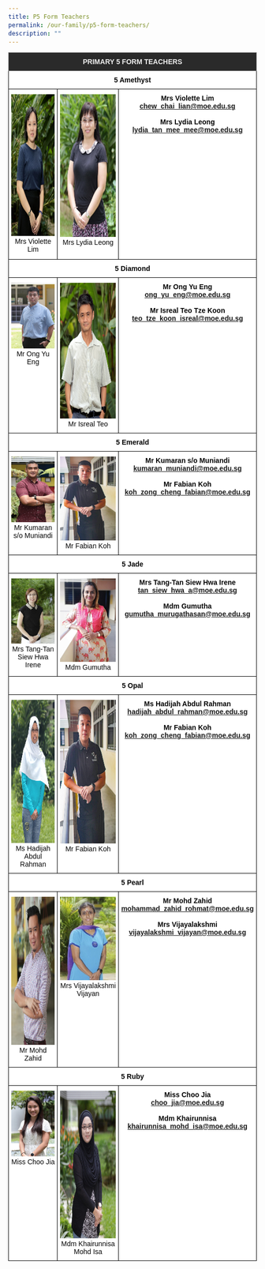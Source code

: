 ```yaml
---
title: P5 Form Teachers
permalink: /our-family/p5-form-teachers/
description: ""
---
```

<style type="text/css">
.tg  {border-collapse:collapse;border-spacing:0;}
.tg td{border-color:black;border-style:solid;border-width:1px;font-family:Arial, sans-serif;font-size:14px;
  overflow:hidden;padding:10px 5px;word-break:normal;}
.tg th{border-color:black;border-style:solid;border-width:1px;font-family:Arial, sans-serif;font-size:14px;
  font-weight:normal;overflow:hidden;padding:10px 5px;word-break:normal;}
.tg .tg-8zvm{background-color:#2A2A2A;border-color:inherit;color:#EEE;font-weight:bold;text-align:center;vertical-align:middle}
.tg .tg-qn16{background-color:#FFF;color:#050505;font-weight:bold;text-align:center;vertical-align:top}
.tg .tg-v9jf{background-color:#FFF;color:#050505;text-align:center;vertical-align:top}
</style>
<table class="tg">
<thead>
  <tr>
    <th class="tg-8zvm" colspan="3"><span style="color:#EEE;background-color:#2A2A2A">PRIMARY 5 FORM TEACHERS</span></th>
  </tr>
</thead>
<tbody>
  <tr>
    <td class="tg-qn16" colspan="3"> <strong>5 Amethyst</strong></td>
  </tr>
  <tr>
    <td class="tg-v9jf"><img src="/images/Mrs Violette Chew.jpeg" alt="Mrs Violette Chew.JPEG" width="194" height="287">Mrs Violette Lim<br></td>
    <td class="tg-v9jf"><img src="/images/Mrs Lydia Leong.jpeg" alt="Mrs Lydia Leong.JPEG" width="192" height="289">Mrs Lydia Leong<br><br></td>
    <td class="tg-qn16"> <strong>Mrs Violette Lim</strong><br><a href="mailto:chew_chai_lian@moe.edu.sg">chew_chai_lian@moe.edu.sg</a><br><br><strong>Mrs Lydia Leong</strong><br><a href="mailto:lydia_tan_mee_mee@moe.edu.sg">lydia_tan_mee_mee@moe.edu.sg</a></td>
  </tr>
  <tr>
    <td class="tg-qn16" colspan="3"> <strong>  5 Diamond </strong> </td>
  </tr>
  <tr>
    <td class="tg-v9jf"><img src="/images/Mr Ong Yu Eng.jpeg" alt="Mr Ong Yu Eng.JPEG" width="200">Mr Ong Yu Eng<br><br></td>
    <td class="tg-v9jf"><img src="/images/Mr Teo Tze Koon Isreal.jpeg" alt="Mr Teo Tze Koon Isreal.jpeg" width="197" height="275">Mr Isreal Teo</td>
    <td class="tg-qn16"><strong>Mr Ong Yu Eng</strong><br><a href="mailto:ong_yu_eng@moe.edu.sg">ong_yu_eng@moe.edu.sg</a><br><br><strong>Mr Isreal Teo Tze Koon</strong><br><a href="mailto:teo_tze_koon_isreal@moe.edu.sg">teo_tze_koon_isreal@moe.edu.sg</a></td>
  </tr>
  <tr>
    <td class="tg-qn16" colspan="3"> <strong>  5 Emerald </strong> </td>
  </tr>
  <tr>
    <td class="tg-v9jf"><img src="/images/Mr Kumaran so Muniandi.jpeg" alt="Mr Kumaran so Muniandi.JPEG" width="200">Mr Kumaran s/o Muniandi<br></td>
    <td class="tg-v9jf"><img src="/images/Mr Fabian.jpg" alt="Mr Fabian.JPG" width="204">Mr Fabian Koh</td>
    <td class="tg-qn16"><strong>Mr Kumaran s/o Muniandi</strong><br><a href="mailto:kumaran_muniandi@moe.edu.sg">kumaran_muniandi@moe.edu.sg</a><br><br><strong>Mr Fabian Koh</strong><br><a href="mailto:koh_zong_cheng_fabian@moe.edu.sg">koh_zong_cheng_fabian@moe.edu.sg</a></td>
  </tr>
  <tr>
    <td class="tg-qn16" colspan="3"><strong>  5 Jade   </strong></td>
  </tr>
  <tr>
    <td class="tg-v9jf"><img src="/images/Mdm Tan Siew Hwa Irene.jpeg" alt="Mdm Tan Siew Hwa Irene.JPEG" width="200">Mrs Tang-Tan Siew Hwa Irene<br></td>
    <td class="tg-v9jf"><img src="/images/gumutha.jpg" alt="gumutha.JPG" width="204">Mdm Gumutha</td>
    <td class="tg-qn16"><strong>Mrs Tang-Tan Siew Hwa Irene</strong><br><a href="mailto:tan_siew_hwa_a@moe.edu.sg">tan_siew_hwa_a@moe.edu.sg</a><br><br><strong>Mdm Gumutha</strong><br><a href="mailto:gumutha_murugathasan@moe.edu.sg">gumutha_murugathasan@moe.edu.sg</a></td>
  </tr>
  <tr>
    <td class="tg-qn16" colspan="3"> <strong> 5 Opal   </strong></td>
  </tr>
  <tr>
    <td class="tg-v9jf"><img src="/images/Miss%20Hadijah%20Bte%20Abdul%20Rahman.jpg" alt="Miss Hadijah Bte Abdul Rahman.jpg" width="194" height="290">Ms Hadijah Abdul Rahman<br></td>
    <td class="tg-v9jf"><img src="/images/Mr%20Fabiann.jpg" alt="Mr Fabian.jpg" width="194" height="291">Mr Fabian Koh<br><br></td>
    <td class="tg-qn16"><strong>Ms Hadijah Abdul Rahman</strong><br><a href="mailto:hadijah_abdul_rahman@moe.edu.sg">hadijah_abdul_rahman@moe.edu.sg</a><br><br><strong>Mr Fabian Koh</strong><br><a href="mailto:koh_zong_cheng_fabian@moe.edu.sg">koh_zong_cheng_fabian@moe.edu.sg</a></td>
  </tr>
  <tr>
    <td class="tg-qn16" colspan="3"> <strong> 5 Pearl </strong>  </td>
  </tr>
  <tr>
    <td class="tg-v9jf"><img src="/images/Mr%20Mohd%20Zahid.jpg" alt="Mr Mohd Zahid.JPG" width="200" height="300">Mr Mohd Zahid</td>
    <td class="tg-v9jf"><img src="/images/Mrs%20Vijayalakshmi%20Vijayan.jpg" alt="Mrs Vijayalakshmi Vijayan.jpg">Mrs Vijayalakshmi Vijayan </td>
    <td class="tg-qn16"><strong>Mr Mohd Zahid</strong><br><a href="mailto:mohammad_zahid_rohmat@moe.edu.sg">mohammad_zahid_rohmat@moe.edu.sg</a><br><br><strong>Mrs Vijayalakshmi</strong><br><a href="mailto:vijayalakshmi_vijayan@moe.edu.sg">vijayalakshmi_vijayan@moe.edu.sg</a></td>
  </tr>
  <tr>
    <td class="tg-qn16" colspan="3">  <strong> 5 Ruby </strong> </td>
  </tr>
  <tr>
    <td class="tg-v9jf"><img src="/images/Miss%20Choo%20Jia%20Jia.jpg" alt="Miss Choo Jia Jia.JPG" width="200">Miss Choo Jia <br><br></td>
    <td class="tg-v9jf"><img src="/images/Mdm%20Khairunnisa%20Binte%20Mohd%20Isa.jpg" alt="Mdm Khairunnisa Binte Mohd Isa.jpg" width="200" height="299">Mdm Khairunnisa Mohd Isa </td>
    <td class="tg-qn16"><strong>Miss Choo Jia</strong><br><a href="mailto:choo_jia@moe.edu.sg">choo_jia@moe.edu.sg</a><br><br><strong> Mdm Khairunnisa</strong><br><a href="mailto:khairunnisa_mohd_isa@moe.edu.sg">khairunnisa_mohd_isa@moe.edu.sg</a></td>
  </tr>
</tbody>
</table>